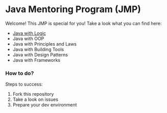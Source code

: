 # Java Mentoring Program (JMP)

Welcome! This JMP is special for you! Take a look what you can find here:

* [Java with Logic](/java-logic)
* Java with OOP
* Java with Principles and Laws
* Java with Building Tools
* Java with Design Patterns
* Java with Frameworks

### How to do?

Steps to success:

1. Fork this repository
2. Take a look on issues
3. Prepare your dev environment
